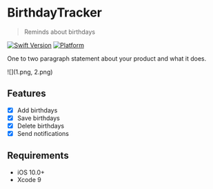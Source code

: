 # BirthdayTracker

> Reminds about birthdays

[![Swift Version][swift-image]][swift-url]
[![Platform](https://img.shields.io/cocoapods/p/LFAlertController.svg?style=flat)](http://cocoapods.org/pods/LFAlertController)

One to two paragraph statement about your product and what it does.

![](1.png, 2.png)

## Features

- [x] Add birthdays
- [x] Save birthdays
- [x] Delete birthdays
- [x] Send notifications

## Requirements

- iOS 10.0+
- Xcode 9

[swift-image]:https://img.shields.io/badge/swift-4.0-orange.svg
[swift-url]: https://swift.org/
